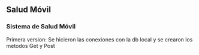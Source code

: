 ## Salud Móvil

### Sistema de Salud Móvil

Primera version: Se hicieron las conexiones con la db local y se crearon los metodos Get y Post
